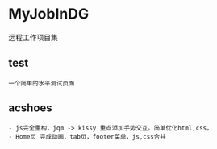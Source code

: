 MyJobInDG
=========

远程工作项目集

## test
    一个简单的水平测试页面

## acshoes 
    - js完全重构，jqm -> kissy 重点添加手势交互。简单优化html,css，
    - Home页 完成动画，tab页，footer菜单，js,css合并